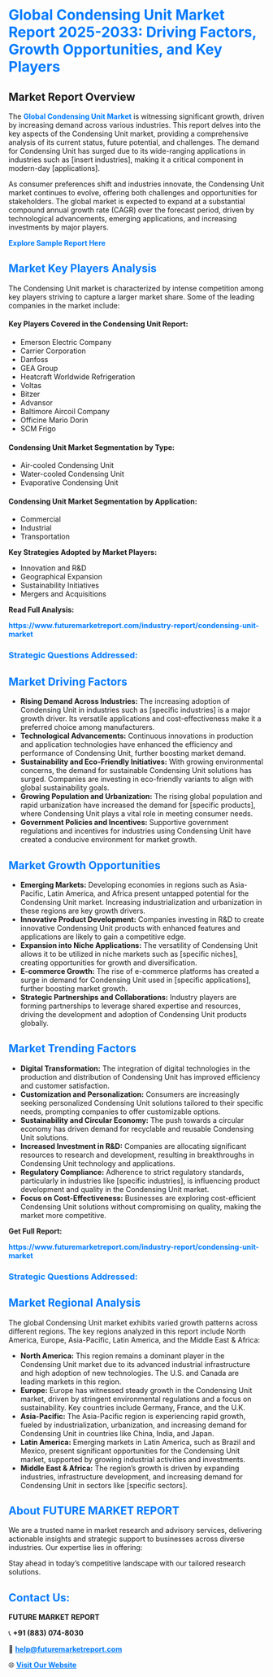 <h1 style="color: #007BFF;">Global Condensing Unit Market Report 2025-2033: Driving Factors, Growth Opportunities, and Key Players</h1>

<section id="overview">
<h2>Market Report Overview</h2>
<p>The <a href="https://www.futuremarketreport.com/industry-report/condensing-unit-market" style="color: #007BFF; text-decoration: none;"><strong>Global Condensing Unit Market</strong></a> is witnessing significant growth, driven by increasing demand across various industries. This report delves into the key aspects of the Condensing Unit market, providing a comprehensive analysis of its current status, future potential, and challenges. The demand for Condensing Unit has surged due to its wide-ranging applications in industries such as [insert industries], making it a critical component in modern-day [applications].</p>
<p>As consumer preferences shift and industries innovate, the Condensing Unit market continues to evolve, offering both challenges and opportunities for stakeholders. The global market is expected to expand at a substantial compound annual growth rate (CAGR) over the forecast period, driven by technological advancements, emerging applications, and increasing investments by major players.</p>
</section>

<section id="overview">
<p><a href="https://www.futuremarketreport.com/request-sample/reportId=97528" style="color: #007BFF; text-decoration: none;"><strong>Explore Sample Report Here</strong></a></p>
</section>

<section id="key-players">
<h2 style="color: #007BFF;">Market Key Players Analysis</h2>
<p>The Condensing Unit market is characterized by intense competition among key players striving to capture a larger market share. Some of the leading companies in the market include:</p>
<h4>Key Players Covered in the Condensing Unit Report:</h4>
<ul><li>Emerson Electric Company</li><li>Carrier Corporation</li><li>Danfoss</li><li>GEA Group</li><li>Heatcraft Worldwide Refrigeration</li><li>Voltas</li><li>Bitzer</li><li>Advansor</li><li>Baltimore Aircoil Company</li><li>Officine Mario Dorin</li><li>SCM Frigo</li></ul>
<h4>Condensing Unit Market Segmentation by Type:</h4>
<ul><li>Air-cooled Condensing Unit</li><li>Water-cooled Condensing Unit</li><li>Evaporative Condensing Unit</li></ul>

<h4>Condensing Unit Market Segmentation by Application:</h4>
<ul><li>Commercial</li><li>Industrial</li><li>Transportation</li></ul>
<p><strong>Key Strategies Adopted by Market Players:</strong></p>
<ul>
<li>Innovation and R&D</li>
<li>Geographical Expansion</li>
<li>Sustainability Initiatives</li>
<li>Mergers and Acquisitions</li>
</ul>
</section>

<section>
<p><strong>Read Full Analysis: </strong></p><a href="https://www.futuremarketreport.com/industry-report/condensing-unit-market" style="color: #007BFF; text-decoration: none;"><strong>https://www.futuremarketreport.com/industry-report/condensing-unit-market</strong></a>
<h3 style="color: #007BFF;">Strategic Questions Addressed:</h3>
</section>

<section id="driving-factors">
<h2 style="color: #007BFF;">Market Driving Factors</h2>
<ul>
<li><strong>Rising Demand Across Industries:</strong> The increasing adoption of Condensing Unit in industries such as [specific industries] is a major growth driver. Its versatile applications and cost-effectiveness make it a preferred choice among manufacturers.</li>
<li><strong>Technological Advancements:</strong> Continuous innovations in production and application technologies have enhanced the efficiency and performance of Condensing Unit, further boosting market demand.</li>
<li><strong>Sustainability and Eco-Friendly Initiatives:</strong> With growing environmental concerns, the demand for sustainable Condensing Unit solutions has surged. Companies are investing in eco-friendly variants to align with global sustainability goals.</li>
<li><strong>Growing Population and Urbanization:</strong> The rising global population and rapid urbanization have increased the demand for [specific products], where Condensing Unit plays a vital role in meeting consumer needs.</li>
<li><strong>Government Policies and Incentives:</strong> Supportive government regulations and incentives for industries using Condensing Unit have created a conducive environment for market growth.</li>
</ul>
</section>

<section id="growth-opportunities">
<h2 style="color: #007BFF;">Market Growth Opportunities</h2>
<ul>
<li><strong>Emerging Markets:</strong> Developing economies in regions such as Asia-Pacific, Latin America, and Africa present untapped potential for the Condensing Unit market. Increasing industrialization and urbanization in these regions are key growth drivers.</li>
<li><strong>Innovative Product Development:</strong> Companies investing in R&D to create innovative Condensing Unit products with enhanced features and applications are likely to gain a competitive edge.</li>
<li><strong>Expansion into Niche Applications:</strong> The versatility of Condensing Unit allows it to be utilized in niche markets such as [specific niches], creating opportunities for growth and diversification.</li>
<li><strong>E-commerce Growth:</strong> The rise of e-commerce platforms has created a surge in demand for Condensing Unit used in [specific applications], further boosting market growth.</li>
<li><strong>Strategic Partnerships and Collaborations:</strong> Industry players are forming partnerships to leverage shared expertise and resources, driving the development and adoption of Condensing Unit products globally.</li>
</ul>
</section>

<section id="trending-factors">
<h2 style="color: #007BFF;">Market Trending Factors</h2>
<ul>
<li><strong>Digital Transformation:</strong> The integration of digital technologies in the production and distribution of Condensing Unit has improved efficiency and customer satisfaction.</li>
<li><strong>Customization and Personalization:</strong> Consumers are increasingly seeking personalized Condensing Unit solutions tailored to their specific needs, prompting companies to offer customizable options.</li>
<li><strong>Sustainability and Circular Economy:</strong> The push towards a circular economy has driven demand for recyclable and reusable Condensing Unit solutions.</li>
<li><strong>Increased Investment in R&D:</strong> Companies are allocating significant resources to research and development, resulting in breakthroughs in Condensing Unit technology and applications.</li>
<li><strong>Regulatory Compliance:</strong> Adherence to strict regulatory standards, particularly in industries like [specific industries], is influencing product development and quality in the Condensing Unit market.</li>
<li><strong>Focus on Cost-Effectiveness:</strong> Businesses are exploring cost-efficient Condensing Unit solutions without compromising on quality, making the market more competitive.</li>
</ul>
</section>

<section>
<p><strong>Get Full Report: </strong></p><a href="https://www.futuremarketreport.com/industry-report/condensing-unit-market" style="color: #007BFF; text-decoration: none;"><strong>https://www.futuremarketreport.com/industry-report/condensing-unit-market</strong></a>
<h3 style="color: #007BFF;">Strategic Questions Addressed:</h3>
</section>


<section id="regional-analysis">
<h2 style="color: #007BFF;">Market Regional Analysis</h2>
<p>The global Condensing Unit market exhibits varied growth patterns across different regions. The key regions analyzed in this report include North America, Europe, Asia-Pacific, Latin America, and the Middle East & Africa:</p>
<ul>
<li><strong>North America:</strong> This region remains a dominant player in the Condensing Unit market due to its advanced industrial infrastructure and high adoption of new technologies. The U.S. and Canada are leading markets in this region.</li>
<li><strong>Europe:</strong> Europe has witnessed steady growth in the Condensing Unit market, driven by stringent environmental regulations and a focus on sustainability. Key countries include Germany, France, and the U.K.</li>
<li><strong>Asia-Pacific:</strong> The Asia-Pacific region is experiencing rapid growth, fueled by industrialization, urbanization, and increasing demand for Condensing Unit in countries like China, India, and Japan.</li>
<li><strong>Latin America:</strong> Emerging markets in Latin America, such as Brazil and Mexico, present significant opportunities for the Condensing Unit market, supported by growing industrial activities and investments.</li>
<li><strong>Middle East & Africa:</strong> The region’s growth is driven by expanding industries, infrastructure development, and increasing demand for Condensing Unit in sectors like [specific sectors].</li>
</ul>
</section>

<footer>
<h2 style="color: #007BFF;">About FUTURE MARKET REPORT</h2>
<p>We are a trusted name in market research and advisory services, delivering actionable insights and strategic support to businesses across diverse industries. Our expertise lies in offering:</p>

<p>Stay ahead in today’s competitive landscape with our tailored research solutions.</p>

<h2 style="color: #007BFF;">Contact Us:</h2>
<p><strong>FUTURE MARKET REPORT</strong></p>
<p>📞 <strong>+91 (883) 074-8030</strong></p>
<p>📧 <strong><a href="mailto:help@futuremarketreport.com" style="color: #007BFF;">help@futuremarketreport.com</a></strong></p>
<p>🌐 <strong><a href="https://www.futuremarketreport.com/" style="color: #007BFF;">Visit Our Website</a></strong></p>
</footer>